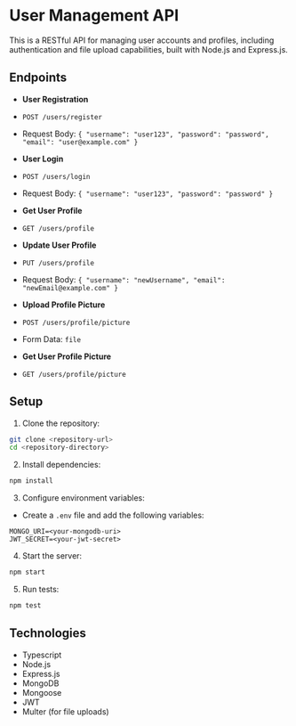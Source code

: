 # User Management API
This is a RESTful API for managing user accounts and profiles, including authentication and
file upload capabilities, built with Node.js and Express.js.

## Endpoints
- **User Registration**
- `POST /users/register`
- Request Body: `{ "username": "user123", "password": "password", "email": "user@example.com" }`

- **User Login**
- `POST /users/login`
- Request Body: `{ "username": "user123", "password": "password" }`

- **Get User Profile**
- `GET /users/profile`

- **Update User Profile**
- `PUT /users/profile`
- Request Body: `{ "username": "newUsername", "email": "newEmail@example.com" }`

- **Upload Profile Picture**
- `POST /users/profile/picture`
- Form Data: `file`

- **Get User Profile Picture**
- `GET /users/profile/picture`

## Setup
1. Clone the repository:
```bash
git clone <repository-url>
cd <repository-directory>
```
2. Install dependencies:
```bash
npm install
```
3. Configure environment variables:
- Create a `.env` file and add the following variables:
```
MONGO_URI=<your-mongodb-uri>
JWT_SECRET=<your-jwt-secret>
```
4. Start the server:
```bash
npm start
```
5. Run tests:
```bash
npm test
```
## Technologies
- Typescript
- Node.js
- Express.js
- MongoDB
- Mongoose
- JWT
- Multer (for file uploads)